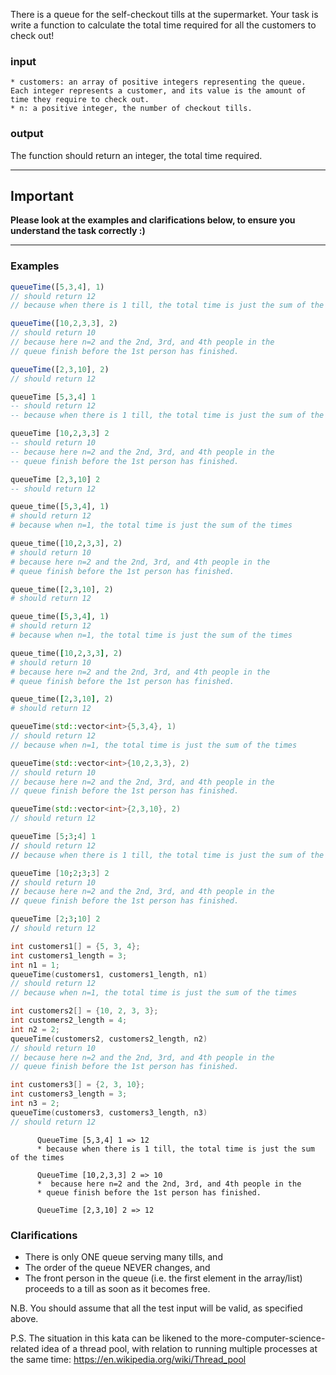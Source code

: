There is a queue for the self-checkout tills at the supermarket. Your task is write a function to calculate the total time required for all the customers to check out!

### input
```if-not:c
* customers: an array of positive integers representing the queue. Each integer represents a customer, and its value is the amount of time they require to check out.
* n: a positive integer, the number of checkout tills.
```
### output
The function should return an integer, the total time required.

-------------------------------------------

## Important
**Please look at the examples and clarifications below, to ensure you understand the task correctly :)**

-------

### Examples

```javascript
queueTime([5,3,4], 1)
// should return 12
// because when there is 1 till, the total time is just the sum of the times

queueTime([10,2,3,3], 2)
// should return 10
// because here n=2 and the 2nd, 3rd, and 4th people in the 
// queue finish before the 1st person has finished.

queueTime([2,3,10], 2)
// should return 12
```
```haskell
queueTime [5,3,4] 1
-- should return 12
-- because when there is 1 till, the total time is just the sum of the times

queueTime [10,2,3,3] 2
-- should return 10
-- because here n=2 and the 2nd, 3rd, and 4th people in the 
-- queue finish before the 1st person has finished.

queueTime [2,3,10] 2
-- should return 12
```
```python
queue_time([5,3,4], 1)
# should return 12
# because when n=1, the total time is just the sum of the times

queue_time([10,2,3,3], 2)
# should return 10
# because here n=2 and the 2nd, 3rd, and 4th people in the 
# queue finish before the 1st person has finished.

queue_time([2,3,10], 2)
# should return 12
```
```ruby
queue_time([5,3,4], 1)
# should return 12
# because when n=1, the total time is just the sum of the times

queue_time([10,2,3,3], 2)
# should return 10
# because here n=2 and the 2nd, 3rd, and 4th people in the 
# queue finish before the 1st person has finished.

queue_time([2,3,10], 2)
# should return 12
```
```cpp
queueTime(std::vector<int>{5,3,4}, 1)
// should return 12
// because when n=1, the total time is just the sum of the times

queueTime(std::vector<int>{10,2,3,3}, 2)
// should return 10
// because here n=2 and the 2nd, 3rd, and 4th people in the 
// queue finish before the 1st person has finished.

queueTime(std::vector<int>{2,3,10}, 2)
// should return 12
```
```fsharp
queueTime [5;3;4] 1
// should return 12
// because when there is 1 till, the total time is just the sum of the times

queueTime [10;2;3;3] 2
// should return 10
// because here n=2 and the 2nd, 3rd, and 4th people in the 
// queue finish before the 1st person has finished.

queueTime [2;3;10] 2
// should return 12
```
```c
int customers1[] = {5, 3, 4};
int customers1_length = 3;
int n1 = 1;
queueTime(customers1, customers1_length, n1)
// should return 12
// because when n=1, the total time is just the sum of the times

int customers2[] = {10, 2, 3, 3};
int customers2_length = 4;
int n2 = 2;
queueTime(customers2, customers2_length, n2)
// should return 10
// because here n=2 and the 2nd, 3rd, and 4th people in the 
// queue finish before the 1st person has finished.

int customers3[] = {2, 3, 10};
int customers3_length = 3;
int n3 = 2;
queueTime(customers3, customers3_length, n3)
// should return 12
```
```cobol
      QueueTime [5,3,4] 1 => 12
      * because when there is 1 till, the total time is just the sum of the times

      QueueTime [10,2,3,3] 2 => 10
      *  because here n=2 and the 2nd, 3rd, and 4th people in the 
      * queue finish before the 1st person has finished.

      QueueTime [2,3,10] 2 => 12
```

### Clarifications

 * There is only ONE queue serving many tills, and
 * The order of the queue NEVER changes, and
 * The front person in the queue (i.e. the first element in the array/list) proceeds to a till as soon as it becomes free.

N.B. You should assume that all the test input will be valid, as specified above.

P.S. The situation in this kata can be likened to the more-computer-science-related idea of a thread pool, with relation to running multiple processes at the same time: https://en.wikipedia.org/wiki/Thread_pool
